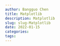 ```yaml
---
author: Bangguo Chen
title: Matplotlib
description: Matplotlib
slug: slug-Matplotlib
date: 2022-01-15
categories:
tags: 
---
```


